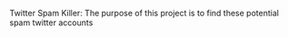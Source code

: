 Twitter Spam Killer:
The purpose of this project is to find these potential spam twitter accounts



